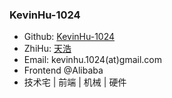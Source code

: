 ### KevinHu-1024

* Github: [KevinHu-1024](https://github.com/KevinHu-1024)
* ZhiHu: [天浩](https://www.zhihu.com/people/kevinhu-1024)
* Email: kevinhu.1024(at)gmail.com
* Frontend @Alibaba
* 技术宅 | 前端 | 机械 | 硬件
